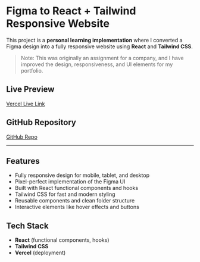# Figma to React + Tailwind Responsive Website

This project is a **personal learning implementation** where I converted a Figma design into a fully responsive website using **React** and **Tailwind CSS**.  

> Note: This was originally an assignment for a company, and I have improved the design, responsiveness, and UI elements for my portfolio.


## Live Preview
[Vercel Live Link](https://saas-landing-page-assignment-three.vercel.app/)

## GitHub Repository
[GitHub Repo](https://github.com/AdarshKrishnan007/SaaS-Landing-Page)

---

## Features

- Fully responsive design for mobile, tablet, and desktop
- Pixel-perfect implementation of the Figma UI
- Built with React functional components and hooks
- Tailwind CSS for fast and modern styling
- Reusable components and clean folder structure
- Interactive elements like hover effects and buttons

## Tech Stack

- **React** (functional components, hooks)
- **Tailwind CSS**
- **Vercel** (deployment)

